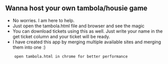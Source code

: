 ## Wanna host your own tambola/housie game

- No worries. I am here to help.
- Just open the tambola.html file and browser and see the magic
- You can download tickets using this as well. Just write your name in the get ticket column and your ticket will be ready. 
- I have created this app by merging multiple available sites and merging them into one :)

```
	open tambola.html in chrome for better performance
```
